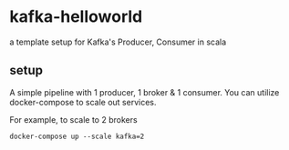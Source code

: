 # kafka-helloworld
a template setup for Kafka's Producer, Consumer in scala

## setup
A simple pipeline with 1 producer, 1 broker & 1 consumer. You can utilize docker-compose to scale out services.

For example, to scale to 2 brokers
```shell
docker-compose up --scale kafka=2
```
